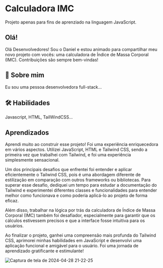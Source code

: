 
# Calculadora IMC

Projeto apenas para fins de aprenziado na linguagem JavaScript.

## Olá!

Olá Desenvolvedores! Sou o Daniel e estou animado para compartilhar meu novo projeto com vocês: uma calculadora de Índice de Massa Corporal (IMC).
Contribuições são sempre bem-vindas!

## 🚀 Sobre mim
Eu sou uma pessoa desenvolvedora full-stack...


## 🛠 Habilidades
Javascript, HTML, TailWindCSS...


## Aprendizados

Aprendi muito ao construir esse projeto! Foi uma experiência enriquecedora em vários aspectos. Utilizei JavaScript, HTML e Tailwind CSS, sendo a primeira vez que trabalhei com Tailwind, e foi uma experiência simplesmente sensacional.

Um dos principais desafios que enfrentei foi entender e aplicar eficientemente o Tailwind CSS, pois é uma abordagem diferente de estilização em comparação com outros frameworks ou bibliotecas. Para superar esse desafio, dediquei um tempo para estudar a documentação do Tailwind e experimentei diferentes classes e funcionalidades para entender melhor como funcionava e como poderia aplicá-lo ao projeto de forma eficaz.

Além disso, trabalhar na lógica por trás da calculadora de Índice de Massa Corporal (IMC) também foi desafiador, especialmente para garantir que os cálculos estivessem precisos e que a interface fosse intuitiva para os usuários.

Ao finalizar o projeto, ganhei uma compreensão mais profunda do Tailwind CSS, aprimorei minhas habilidades em JavaScript e desenvolvi uma aplicação funcional e amigável para o usuário. Foi uma jornada de aprendizado gratificante e estimulante!

![Captura de tela de 2024-04-28 21-22-25](https://github.com/Danielalveslira/calculadoraIMC/assets/124009137/c4166248-68f3-4427-8feb-cf4ff2ba869f)
